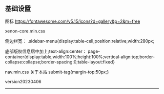 ## 基础设置

图标
https://fontawesome.com/v5.15/icons?d=gallery&p=2&m=free

xenon-core.min.css

侧边栏宽：
.sidebar-menu{display:table-cell;position:relative;width:280px;

底部版权信息居中加上;text-align:center：
page-container{display:table;width:100%;height:100%;vertical-align:top;border-collapse:collapse;border-spacing:0;table-layout:fixed}

nav.min.css
关于本站
submit-tag{margin-top:50px;}

version20230406

------

